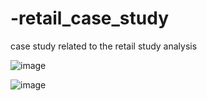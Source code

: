 # -retail_case_study
case study related to the retail study analysis


![image](https://github.com/prajwaltelsang/-retail_case_study/assets/162031139/79236f06-f472-4ce5-b0f8-4a7848dca3d3)


![image](https://github.com/prajwaltelsang/-retail_case_study/assets/162031139/81ae0d71-6cbc-425d-aea5-d8b5b18289f2)

